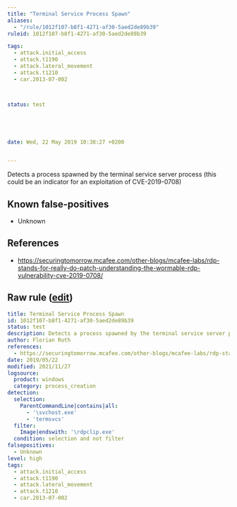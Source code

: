 ```yaml
---
title: "Terminal Service Process Spawn"
aliases:
  - "/rule/1012f107-b8f1-4271-af30-5aed2de89b39"
ruleid: 1012f107-b8f1-4271-af30-5aed2de89b39

tags:
  - attack.initial_access
  - attack.t1190
  - attack.lateral_movement
  - attack.t1210
  - car.2013-07-002



status: test





date: Wed, 22 May 2019 10:38:27 +0200


---
```


Detects a process spawned by the terminal service server process (this could be an indicator for an exploitation of CVE-2019-0708)

<!--more-->


## Known false-positives

* Unknown



## References

* https://securingtomorrow.mcafee.com/other-blogs/mcafee-labs/rdp-stands-for-really-do-patch-understanding-the-wormable-rdp-vulnerability-cve-2019-0708/


## Raw rule ([edit](https://github.com/SigmaHQ/sigma/edit/master/rules/windows/process_creation/proc_creation_win_termserv_proc_spawn.yml))
```yaml
title: Terminal Service Process Spawn
id: 1012f107-b8f1-4271-af30-5aed2de89b39
status: test
description: Detects a process spawned by the terminal service server process (this could be an indicator for an exploitation of CVE-2019-0708)
author: Florian Roth
references:
  - https://securingtomorrow.mcafee.com/other-blogs/mcafee-labs/rdp-stands-for-really-do-patch-understanding-the-wormable-rdp-vulnerability-cve-2019-0708/
date: 2019/05/22
modified: 2021/11/27
logsource:
  product: windows
  category: process_creation
detection:
  selection:
    ParentCommandLine|contains|all:
      - '\svchost.exe'
      - 'termsvcs'
  filter:
    Image|endswith: '\rdpclip.exe'
  condition: selection and not filter
falsepositives:
  - Unknown
level: high
tags:
  - attack.initial_access
  - attack.t1190
  - attack.lateral_movement
  - attack.t1210
  - car.2013-07-002

```
